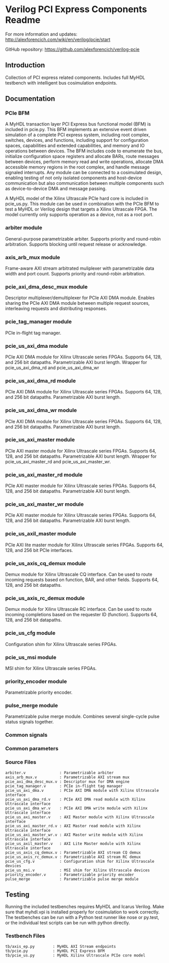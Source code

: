 # Verilog PCI Express Components Readme

For more information and updates: http://alexforencich.com/wiki/en/verilog/pcie/start

GitHub repository: https://github.com/alexforencich/verilog-pcie

## Introduction

Collection of PCI express related components.  Includes full MyHDL testbench
with intelligent bus cosimulation endpoints.

## Documentation

### PCIe BFM

A MyHDL transaction layer PCI Express bus functional model (BFM) is included
in pcie.py.  This BFM implements an extensive event driven simulation of a
complete PCI express system, including root complex, switches, devices, and
functions, including support for configuration spaces, capabilities and
extended capabilities, and memory and IO operations between devices.  The BFM
includes code to enumerate the bus, initialize configuration space registers
and allocate BARs, route messages between devices, perform memory read and
write operations, allocate DMA accessible memory regions in the root complex,
and handle message signaled interrupts.  Any module can be connected to a
cosimulated design, enabling testing of not only isolated components and
host-device communication but also communication between multiple components
such as device-to-device DMA and message passing.

A MyHDL model of the Xilinx Ultrascale PCIe hard core is included in
pcie_us.py.  This module can be used in combination with the PCIe BFM to test
a MyHDL or Verilog design that targets a Xilinx Ultrascale FPGA.  The model
currently only supports operation as a device, not as a root port.

### arbiter module

General-purpose parametrizable arbiter.  Supports priority and round-robin
arbitration.  Supports blocking until request release or acknowledge.  

### axis_arb_mux module

Frame-aware AXI stream arbitrated muliplexer with parametrizable data width
and port count.  Supports priority and round-robin arbitration.

### pcie_axi_dma_desc_mux module

Descriptor multiplexer/demultiplexer for PCIe AXI DMA module.  Enables sharing
the PCIe AXI DMA module between multiple request sources, interleaving
requests and distributing responses.

### pcie_tag_manager module

PCIe in-flight tag manager.

### pcie_us_axi_dma module

PCIe AXI DMA module for Xilinx Ultrascale series FPGAs.  Supports 64, 128, and 256 bit datapaths.  Parametrizable AXI burst length.  Wrapper for pcie_us_axi_dma_rd and pcie_us_axi_dma_wr

### pcie_us_axi_dma_rd module

PCIe AXI DMA module for Xilinx Ultrascale series FPGAs.  Supports 64, 128, and 256 bit datapaths.  Parametrizable AXI burst length.

### pcie_us_axi_dma_wr module

PCIe AXI DMA module for Xilinx Ultrascale series FPGAs.  Supports 64, 128, and 256 bit datapaths.  Parametrizable AXI burst length.

### pcie_us_axi_master module

PCIe AXI master module for Xilinx Ultrascale series FPGAs.  Supports 64, 128, and 256 bit datapaths.  Parametrizable AXI burst length.  Wrapper for pcie_us_axi_master_rd and pcie_us_axi_master_wr.  

### pcie_us_axi_master_rd module

PCIe AXI master module for Xilinx Ultrascale series FPGAs.  Supports 64, 128, and 256 bit datapaths.  Parametrizable AXI burst length.

### pcie_us_axi_master_wr module

PCIe AXI master module for Xilinx Ultrascale series FPGAs.  Supports 64, 128, and 256 bit datapaths.  Parametrizable AXI burst length.

### pcie_us_axil_master module

PCIe AXI lite master module for Xilinx Ultrascale series FPGAs.  Supports 64, 128, and 256 bit PCIe interfaces.  

### pcie_us_axis_cq_demux module

Demux module for Xilinx Ultrascale CQ interface.  Can be used to route
incoming requests based on function, BAR, and other fields.  Supports 64, 128,
and 256 bit datapaths.

### pcie_us_axis_rc_demux module

Demux module for Xilinx Ultrascale RC interface.  Can be used to route
incoming completions based on the requester ID (function).  Supports 64, 128,
and 256 bit datapaths.

### pcie_us_cfg module

Configuration shim for Xilinx Ultrascale series FPGAs.

### pcie_us_msi module

MSI shim for Xilinx Ultrascale series FPGAs.

### priority_encoder module

Parametrizable priority encoder.

### pulse_merge module

Parametrizable pulse merge module.  Combines several single-cycle pulse status
signals together.

### Common signals

### Common parameters

### Source Files

    arbiter.v               : Parametrizable arbiter
    axis_arb_mux.v          : Parametrizable AXI stream mux
    pcie_axi_dma_desc_mux.v : Descriptor mux for DMA engine
    pcie_tag_manager.v      : PCIe in-flight tag manager
    pcie_us_axi_dma.v       : PCIe AXI DMA module with Xilinx Ultrascale interface
    pcie_us_axi_dma_rd.v    : PCIe AXI DMA read module with Xilinx Ultrascale interface
    pcie_us_axi_dma_wr.v    : PCIe AXI DMA write module with Xilinx Ultrascale interface
    pcie_us_axi_master.v    : AXI Master module with Xilinx Ultrascale interface
    pcie_us_axi_master_rd.v : AXI Master read module with Xilinx Ultrascale interface
    pcie_us_axi_master_wr.v : AXI Master write module with Xilinx Ultrascale interface
    pcie_us_axil_master.v   : AXI Lite Master module with Xilinx Ultrascale interface
    pcie_us_axis_cq_demux.v : Parametrizable AXI stream CQ demux
    pcie_us_axis_rc_demux.v : Parametrizable AXI stream RC demux
    pcie_us_cfg.v           : Configuration shim for Xilinx Ultrascale devices
    pcie_us_msi.v           : MSI shim for Xilinx Ultrascale devices
    priority_encoder.v      : Parametrizable priority encoder
    pulse_merge             : Parametrizable pulse merge module

## Testing

Running the included testbenches requires MyHDL and Icarus Verilog.  Make sure
that myhdl.vpi is installed properly for cosimulation to work correctly.  The
testbenches can be run with a Python test runner like nose or py.test, or the
individual test scripts can be run with python directly.

### Testbench Files

    tb/axis_ep.py        : MyHDL AXI Stream endpoints
    tb/pcie.py           : MyHDL PCI Express BFM
    tb/pcie_us.py        : MyHDL Xilinx Ultrascale PCIe core model
